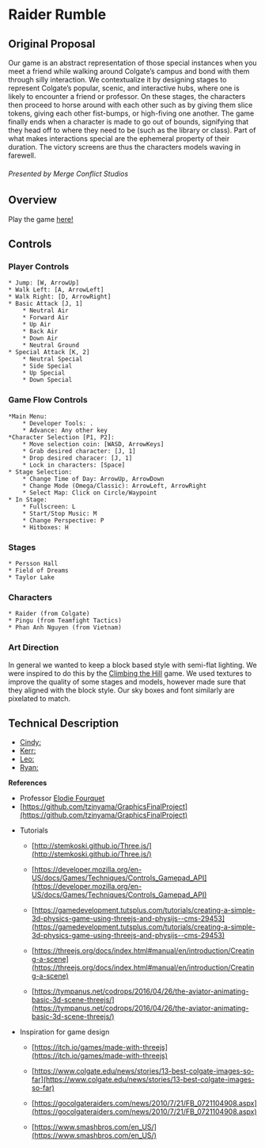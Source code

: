 # Raider Rumble
## Original Proposal
Our game is an abstract representation of those special instances when you meet a friend while walking around Colgate’s campus and bond with them through silly interaction. We contextualize it by designing stages to represent Colgate’s popular, scenic, and interactive hubs, where one is likely to encounter a friend or professor.  On these stages, the characters then proceed to horse around with each other such as by giving them slice tokens, giving each other fist-bumps, or high-fiving one another. The game finally ends when a character is made to go out of bounds, signifying that they head off to where they need to be (such as the library or class). Part of what makes interactions special are the ephemeral property of their duration. The victory screens are thus the characters models waving in farewell.
###### Presented by Merge Conflict Studios

## Overview
Play the game [here!]([https://colgateleoascenzi.github.io/RaiderRumbleGame/](https://colgateleoascenzi.github.io/RaiderRumbleGame/))
## Controls
### Player Controls
	* Jump: [W, ArrowUp]
	* Walk Left: [A, ArrowLeft]
	* Walk Right: [D, ArrowRight]
	* Basic Attack [J, 1]
		* Neutral Air
		* Forward Air
		* Up Air
		* Back Air
		* Down Air
		* Neutral Ground
	* Special Attack [K, 2]
		* Neutral Special
		* Side Special
		* Up Special
		* Down Special
### Game Flow Controls
	*Main Menu:
		* Developer Tools: .
		* Advance: Any other key
	*Character Selection [P1, P2]:
		* Move selection coin: [WASD, ArrowKeys]
		* Grab desired character: [J, 1]
		* Drop desired characer: [J, 1]
		* Lock in characters: [Space]
	* Stage Selection:
		* Change Time of Day: ArrowUp, ArrowDown
		* Change Mode (Omega/Classic): ArrowLeft, ArrowRight
		* Select Map: Click on Circle/Waypoint
	* In Stage:
		* Fullscreen: L
		* Start/Stop Music: M
		* Change Perspective: P
		* Hitboxes: H

### Stages
	* Persson Hall
	* Field of Dreams
	* Taylor Lake
### Characters
	* Raider (from Colgate)
	* Pingu (from Teamfight Tactics)
	* Phan Anh Nguyen (from Vietnam)
 ### Art Direction
In general we wanted to keep a block based style with semi-flat lighting. We were inspired to do this by the [Climbing the Hill]([https://www.cs.colgate.edu/~efourquet/cosc435/gallery/climb-the-hill/ClimbingTheHill.html](https://www.cs.colgate.edu/~efourquet/cosc435/gallery/climb-the-hill/ClimbingTheHill.html)) game. We used textures to improve the quality of some stages and models, however made sure that they aligned with the block style. Our sky boxes and font similarly are pixelated to match.



## Technical Description
* [Cindy:]([https://github.com/cindyvo](https://github.com/cindyvo))
* [Kerr:]([https://github.com/Hanako-Ikezawa](https://github.com/Hanako-Ikezawa))
* [Leo:]([https://github.com/ColgateLeoAscenzi](https://github.com/ColgateLeoAscenzi))
* [Ryan:]([https://github.com/ryanrios](https://github.com/ryanrios))

**References**
*  Professor [Elodie Fourquet]([https://www.cs.colgate.edu/~efourquet/](https://www.cs.colgate.edu/~efourquet/))
* [https://github.com/tzinyama/GraphicsFinalProject](https://github.com/tzinyama/GraphicsFinalProject)
-   Tutorials

	-   [http://stemkoski.github.io/Three.js/](http://stemkoski.github.io/Three.js/)

	-   [https://developer.mozilla.org/en-US/docs/Games/Techniques/Controls_Gamepad_API](https://developer.mozilla.org/en-US/docs/Games/Techniques/Controls_Gamepad_API)

	-   [https://gamedevelopment.tutsplus.com/tutorials/creating-a-simple-3d-physics-game-using-threejs-and-physijs--cms-29453](https://gamedevelopment.tutsplus.com/tutorials/creating-a-simple-3d-physics-game-using-threejs-and-physijs--cms-29453)

	-   [https://threejs.org/docs/index.html#manual/en/introduction/Creating-a-scene](https://threejs.org/docs/index.html#manual/en/introduction/Creating-a-scene)

	-   [https://tympanus.net/codrops/2016/04/26/the-aviator-animating-basic-3d-scene-threejs/](https://tympanus.net/codrops/2016/04/26/the-aviator-animating-basic-3d-scene-threejs/)


-   Inspiration for game design


	-   [https://itch.io/games/made-with-threejs](https://itch.io/games/made-with-threejs)

	-   [https://www.colgate.edu/news/stories/13-best-colgate-images-so-far](https://www.colgate.edu/news/stories/13-best-colgate-images-so-far)

	-   [https://gocolgateraiders.com/news/2010/7/21/FB_0721104908.aspx](https://gocolgateraiders.com/news/2010/7/21/FB_0721104908.aspx)

	-   [https://www.smashbros.com/en_US/](https://www.smashbros.com/en_US/)
